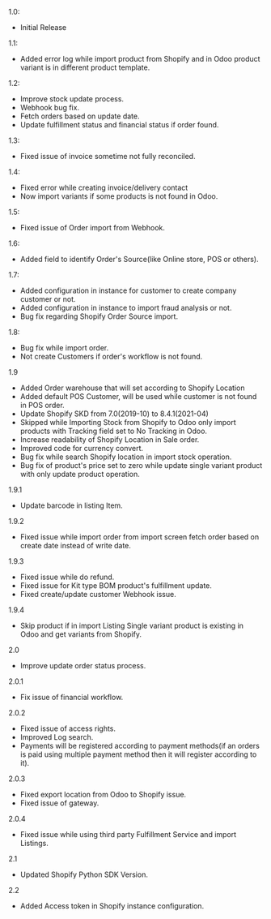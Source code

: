 1.0:

- Initial Release

1.1:

- Added error log while import product from Shopify and in Odoo product variant is in different product template.

1.2:

- Improve stock update process.
- Webhook bug fix.
- Fetch orders based on update date.
- Update fulfillment status and financial status if order found.

1.3:

- Fixed issue of invoice sometime not fully reconciled.

1.4:

- Fixed error while creating invoice/delivery contact
- Now import variants if some products is not found in Odoo.

1.5:

- Fixed issue of Order import from Webhook.

1.6:

- Added field to identify Order's Source(like Online store, POS or others).

1.7:

- Added configuration in instance for customer to create company customer or not.
- Added configuration in instance to import fraud analysis or not.
- Bug fix regarding Shopify Order Source import.

1.8:

- Bug fix while import order.
- Not create Customers if order's workflow is not found.

1.9

- Added Order warehouse that will set according to Shopify Location
- Added default POS Customer, will be used while customer is not found in POS order.
- Update Shopify SKD from 7.0(2019-10) to 8.4.1(2021-04)
- Skipped while Importing Stock from Shopify to Odoo only import products with Tracking field set to No Tracking in
  Odoo.
- Increase readability of Shopify Location in Sale order.
- Improved code for currency convert.
- Bug fix while search Shopify location in import stock operation.
- Bug fix of product's price set to zero while update single variant product with only update product operation.

1.9.1

- Update barcode in listing Item.

1.9.2

- Fixed issue while import order from import screen fetch order based on create date instead of write date. 

1.9.3

- Fixed issue while do refund. 
- Fixed issue for Kit type BOM product's fulfillment update.
- Fixed create/update customer Webhook issue.

1.9.4

- Skip product if in import Listing Single variant product is existing in Odoo and get variants from Shopify. 

2.0

- Improve update order status process.

2.0.1

- Fix issue of financial workflow.

2.0.2

- Fixed issue of access rights.
- Improved Log search.
- Payments will be registered according to payment methods(if an orders is paid using multiple payment method then it will register according to it).

2.0.3

- Fixed export location from Odoo to Shopify issue.
- Fixed issue of gateway.

2.0.4

- Fixed issue while using third party Fulfillment Service and import Listings.

2.1

- Updated Shopify Python SDK Version.

2.2

- Added Access token in Shopify instance configuration.